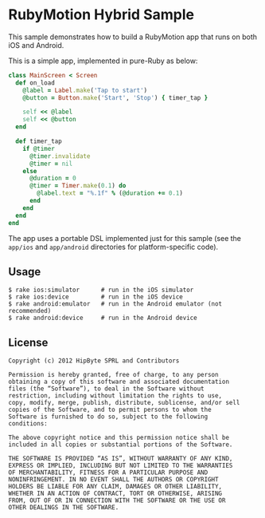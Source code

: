 RubyMotion Hybrid Sample
========================

This sample demonstrates how to build a RubyMotion app that runs on both iOS and Android.

This is a simple app, implemented in pure-Ruby as below:

```ruby
class MainScreen < Screen
  def on_load
    @label = Label.make('Tap to start')
    @button = Button.make('Start', 'Stop') { timer_tap }

    self << @label
    self << @button
  end

  def timer_tap
    if @timer
      @timer.invalidate
      @timer = nil
    else
      @duration = 0
      @timer = Timer.make(0.1) do
        @label.text = "%.1f" % (@duration += 0.1)
      end
    end
  end
end
```

The app uses a portable DSL implemented just for this sample (see the ```app/ios``` and ```app/android``` directories for platform-specific code).

Usage
-----

```
$ rake ios:simulator      # run in the iOS simulator
$ rake ios:device         # run in the iOS device
$ rake android:emulator   # run in the Android emulator (not recommended)
$ rake android:device     # run in the Android device 
```

License
-------

```
Copyright (c) 2012 HipByte SPRL and Contributors

Permission is hereby granted, free of charge, to any person
obtaining a copy of this software and associated documentation
files (the “Software”), to deal in the Software without
restriction, including without limitation the rights to use,
copy, modify, merge, publish, distribute, sublicense, and/or sell
copies of the Software, and to permit persons to whom the
Software is furnished to do so, subject to the following
conditions:

The above copyright notice and this permission notice shall be
included in all copies or substantial portions of the Software.

THE SOFTWARE IS PROVIDED “AS IS”, WITHOUT WARRANTY OF ANY KIND,
EXPRESS OR IMPLIED, INCLUDING BUT NOT LIMITED TO THE WARRANTIES
OF MERCHANTABILITY, FITNESS FOR A PARTICULAR PURPOSE AND
NONINFRINGEMENT. IN NO EVENT SHALL THE AUTHORS OR COPYRIGHT
HOLDERS BE LIABLE FOR ANY CLAIM, DAMAGES OR OTHER LIABILITY,
WHETHER IN AN ACTION OF CONTRACT, TORT OR OTHERWISE, ARISING
FROM, OUT OF OR IN CONNECTION WITH THE SOFTWARE OR THE USE OR
OTHER DEALINGS IN THE SOFTWARE.
```
